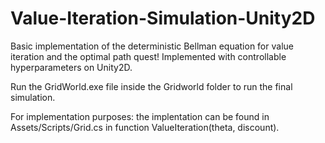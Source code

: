# Value-Iteration-Simulation-Unity2D
Basic implementation of the deterministic Bellman equation for value iteration and the optimal path quest! Implemented with controllable hyperparameters on Unity2D.

Run the GridWorld.exe file inside the Gridworld folder to run the final simulation.

For implementation purposes: the implentation can be found in Assets/Scripts/Grid.cs in function ValueIteration(theta, discount).
